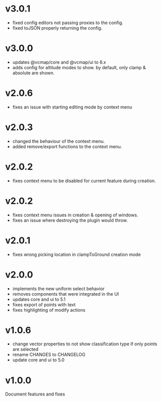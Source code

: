 # v3.0.1

- fixed config editors not passing proxies to the config.
- fixed toJSON properly returning the config.

# v3.0.0

- updates @vcmap/core and @vcmap/ui to 6.x
- adds config for altitude modes to show. by default, only clamp & absolute are shown.

# v2.0.6

- fixes an issue with starting editing mode by context menu

# v2.0.3

- changed the behaviour of the context menu.
- added remove/export functions to the context menu.

# v2.0.2

- fixes context menu to be disabled for current feature during creation.

# v2.0.2

- fixes context menu issues in creation & opening of windows.
- fixes an issue where destroying the plugin would throw.

# v2.0.1

- fixes wrong picking location in clampToGround creation mode

# v2.0.0

- implements the new uniform select behavior
- removes components that were integrated in the UI
- updates core and ui to 5.1
- fixes export of points with text
- fixes highlighting of modify actions

# v1.0.6

- change vector properties to not show classification type if only points are selected
- rename CHANGES to CHANGELOG
- update core and ui to 5.0

# v1.0.0

Document features and fixes
